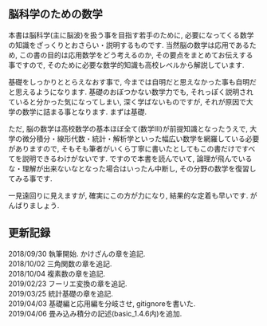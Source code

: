 ## 脳科学のための数学
本書は脳科学(主に脳波)を扱う事を目指す若手のために, 必要になってくる数学の知識をざっくりとおさらい・説明するものです. 当然脳の数学は応用であるため, この書の目的は応用数学をどう考えるのか, その要点をまとめてお伝えする事ですので, そのために必要な数学的知識も高校レベルから解説しています.  
  
基礎をしっかりととらえなおす事で, 今までは自明だと思えなかった事も自明だと思えるようになります. 基礎のおぼつかない数学力でも, それっぽく説明されていると分かった気になってしまい, 深く学ばないものですが, それが原因で大学の数学に詰まる事となります. まずは基礎.   
  
ただ, 脳の数学は高校数学の基本ほぼ全て(数学Ⅲ)が前提知識となったうえで, 大学の微分積分・線形代数・統計・解析学といった幅広い数学を網羅している必要がありますので, そもそも筆者がいくら丁寧に書いたとしてもこの書だけですべてを説明できるわけがないです. ですので本書を読んでいて, 論理が飛んでいるな・理解が出来ないなとなった場合はいったん中断し, その分野の数学を復習してみる事です.  
  
一見遠回りに見えますが, 確実にこの方が力になり, 結果的な定着も早いです. がんばりましょう.  
  
## 更新記録
2018/09/30 執筆開始. かけざんの章を追記.  
2018/10/02 三角関数の章を追記.  
2018/10/04 複素数の章を追記.  
2019/02/23 フーリエ変換の章を追記.  
2019/03/25 統計基礎の章を追記.  
2019/04/03 基礎編と応用編を分岐させ, gitignoreを書いた.  
2019/04/06 畳み込み積分の記述(basic_1.4.6内)を追加.
